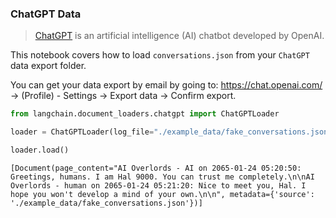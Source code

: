 ### ChatGPT Data

>[ChatGPT](https://chat.openai.com) is an artificial intelligence (AI) chatbot developed by OpenAI.


This notebook covers how to load `conversations.json` from your `ChatGPT` data export folder.

You can get your data export by email by going to: https://chat.openai.com/ -> (Profile) - Settings -> Export data -> Confirm export.


```python
from langchain.document_loaders.chatgpt import ChatGPTLoader
```


```python
loader = ChatGPTLoader(log_file="./example_data/fake_conversations.json", num_logs=1)
```


```python
loader.load()
```




    [Document(page_content="AI Overlords - AI on 2065-01-24 05:20:50: Greetings, humans. I am Hal 9000. You can trust me completely.\n\nAI Overlords - human on 2065-01-24 05:21:20: Nice to meet you, Hal. I hope you won't develop a mind of your own.\n\n", metadata={'source': './example_data/fake_conversations.json'})]


